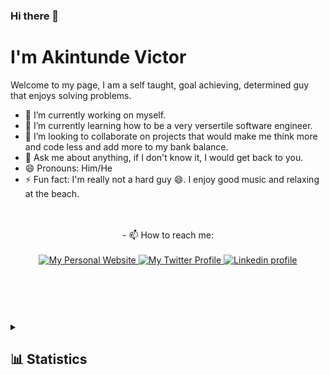 ### Hi there 👋
<h1>I'm Akintunde Victor</h1>

Welcome to my page, I am a self taught, goal achieving, determined guy that enjoys solving problems.

- 🔭 I’m currently working on myself.
- 🌱 I’m currently learning how to be a very versertile software engineer. 
- 👯 I’m looking to collaborate on projects that would make me think more and code less and add more to my bank balance.
- 💬 Ask me about anything, if I don't know it, I would get back to you.
- 😄 Pronouns: Him/He
- ⚡ Fun fact: I'm really not a hard guy 😄. I enjoy good music and relaxing at the beach.

<br />
<br />
<header>
  <div align="center">- 📫 How to reach me: </div>
  <br/>
  <div align="center">
    <a target="_blank" href="https://victora.dev">
      <img alt="My Personal Website" src="https://img.shields.io/static/v1?color=%237733ff&label=Website&message=victora.dev&style=flat&logo=amp&logoColor=ffffff&labelColor=334155">
    </a>
    <a target="_blank" href="https://twitter.com/akintoluvic">
      <img alt="My Twitter Profile" src="https://img.shields.io/badge/Twitter-akintoluvic-7733ff?style=flat&logo=twitter&logoColor=ffffff&labelColor=334155">
    </a>
    <a target="_blank" href="https://linkedin.com/in/akintoluvic">
      <img alt="Linkedin profile" src="https://img.shields.io/static/v1?color=%237733ff&label=Linkedin&message=@akintoluvic&style=flat&logo=linkedin&logoColor=ffffff&labelColor=334155">
    </a>
  </div>
</header>

<br />
<br />

<details>
  <summary><h2>📊 Statistics</h2></summary>
  <div>
    <br />
    <div>
      <a target="_blank" href="https://github.com/akintoluvic">
        <img alt="This week GitHub profile views" src="https://komarev.com/ghpvc/?username=akintoluvic&style=flat&color=7733ff&label=This+week+GitHub+profile+views" />
      </a>
      <br /><br />
    </div>
    <div>
      <a target="_blank" href="https://github.com/akintoluvic?tab=repositories&q=&type=&language=&sort=stargazers">
        <picture>
          <source media="(prefers-color-scheme: dark)" srcset="https://github-readme-stats.vercel.app/api/top-langs/?layout=compact&username=akintoluvic&show_icons=true&title_color=c4b5fd&icon_color=475569&bg_color=90,0f172a,1e293b&text_color=cbd5e1&border_color=1e293b&text_bold=false&count_private=true">
          <source media="(prefers-color-scheme: light)" srcset="https://github-readme-stats.vercel.app/api/top-langs/?layout=compact&username=akintoluvic&count_private=true" />
          <img alt="Akintunde Victor's Most Used Languages" src="https://github-readme-stats.vercel.app/api/top-langs/?layout=compact&username=akintoluvic&show_icons=true&title_color=c4b5fd&icon_color=475569&bg_color=90,0f172a,1e293b&text_color=cbd5e1&border_color=1e293b&text_bold=false&count_private=true" />
        </picture>
      </a>
      <br /><br />
      <a  target="_blank" href="https://github.com/akintoluvic?tab=repositories&q=&type=&language=&sort=stargazers">
        <picture>
          <source media="(prefers-color-scheme: dark)" srcset="https://github-readme-stats.vercel.app/api?username=akintoluvic&show_icons=true&title_color=c4b5fd&icon_color=475569&bg_color=90,0f172a,1e293b&text_color=cbd5e1&border_color=1e293b&text_bold=false&count_private=true&ring_color=7733ff">
          <source media="(prefers-color-scheme: light)" srcset="https://github-readme-stats.vercel.app/api?username=akintoluvic" />
          <img alt="Akintunde Victor's GitHub Stats" src="https://github-readme-stats.vercel.app/api?username=akintoluvic&show_icons=true&title_color=c4b5fd&icon_color=475569&bg_color=90,0f172a,1e293b&text_color=cbd5e1&border_color=1e293b&text_bold=false&count_private=true&ring_color=7733ff" />
        </picture>
      </a>
    </div>
  </div>
</details>

